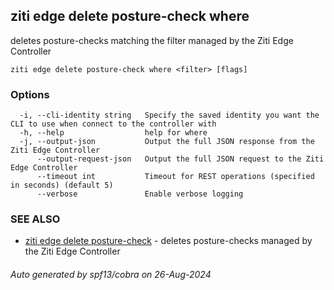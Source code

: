 ## ziti edge delete posture-check where

deletes posture-checks matching the filter managed by the Ziti Edge Controller

```
ziti edge delete posture-check where <filter> [flags]
```

### Options

```
  -i, --cli-identity string   Specify the saved identity you want the CLI to use when connect to the controller with
  -h, --help                  help for where
  -j, --output-json           Output the full JSON response from the Ziti Edge Controller
      --output-request-json   Output the full JSON request to the Ziti Edge Controller
      --timeout int           Timeout for REST operations (specified in seconds) (default 5)
      --verbose               Enable verbose logging
```

### SEE ALSO

* [ziti edge delete posture-check](../posture-check.md)	 - deletes posture-checks managed by the Ziti Edge Controller

###### Auto generated by spf13/cobra on 26-Aug-2024
